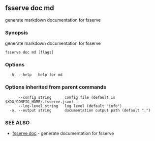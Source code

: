 ## fsserve doc md

generate markdown documentation for fsserve

### Synopsis

generate markdown documentation for fsserve

```
fsserve doc md [flags]
```

### Options

```
  -h, --help   help for md
```

### Options inherited from parent commands

```
      --config string      config file (default is $XDG_CONFIG_HOME/.fsserve.json)
      --log-level string   log level (default "info")
  -o, --output string      documentation output path (default ".")
```

### SEE ALSO

* [fsserve doc](fsserve_doc.md)	 - generate documentation for fsserve

